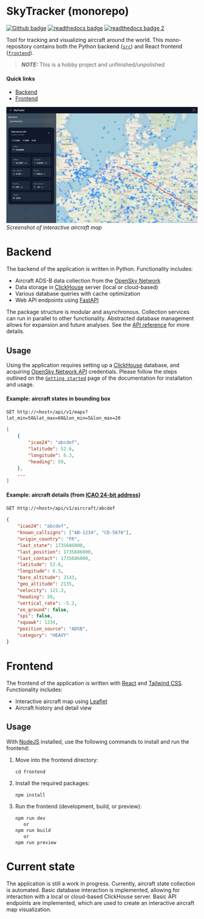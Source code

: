 # SkyTracker (monorepo)

[<img src="https://img.shields.io/badge/github--blue?logo=github" alt="Github badge">](https://github.com/JasperJeuken/SkyTracker)
[<img src="https://img.shields.io/badge/documentation--blue?logo=readthedocs" alt="readthedocs badge">](https://skytracker.readthedocs.io/en/latest/)
[<img src="https://readthedocs.org/projects/skytracker/badge/" alt="readthedocs badge 2">](https://skytracker.readthedocs.io/en/latest/)

Tool for tracking and visualizing aircraft around the world. This mono-repository contains both the Python backend ([`src`](src)) and React frontend ([`frontend`](frontend)).

> **_NOTE:_**  This is a hobby project and unfinished/unpolished

#### Quick links
- [Backend](#backend)
- [Frontend](#frontend)

![Application screenshot](docs/source/_static/screenshot.jpg)
*Screenshot of interactive aircraft map*

# Backend
The backend of the application is written in Python. Functionality includes:
- Aircraft ADS-B data collection from the [OpenSky Network](https://opensky-network.org/)
- Data storage in [ClickHouse](https://clickhouse.com/) server (local or cloud-based)
- Various database queries with cache optimization
- Web API endpoints using [FastAPI](https://fastapi.tiangolo.com/)

The package structure is modular and asynchronous. Collection services can run in parallel to other functionality.
Abstracted database management allows for expansion and future analyses. See the [API reference](https://skytracker.readthedocs.io/en/latest/) for more details.

## Usage
Using the application requires setting up a [ClickHouse](https://clickhouse.com/) database, and acquiring [OpenSky Network API](https://openskynetwork.github.io/opensky-api/index.html)
credentials. Please follow the steps outlined on the [`Getting started`](https://skytracker.readthedocs.io/en/latest/getting_started.html) page of the documentation for installation and usage.

#### Example: aircraft states in bounding box
```http
GET http://<host>/api/v1/maps?lat_min=50&lat_max=60&lon_min=5&lon_max=20
```
```json
[
    {
        "icao24": "abcdef",
        "latitude": 52.6,
        "longitude": 6.3,
        "heading": 59,
    },
    ...
]
```

#### Example: aircraft details (from [ICAO 24-bit address](https://en.wikipedia.org/wiki/Aviation_transponder_interrogation_modes#ICAO_24-bit_address))
```http
GET http://<host>/api/v1/aircraft/abcdef
```
```json
{
    "icao24": "abcdef",
    "known_callsigns": ["AB-1234", "CD-5678"],
    "origin_country": "FR",
    "last_state": 1735686000,
    "last_position": 1735686000,
    "last_contact": 1735686000,
    "latitude": 52.6,
    "longitude": 6.3,
    "baro_altitude": 2143,
    "geo_altitude": 2135,
    "velocity": 121.3,
    "heading": 59,
    "vertical_rate": -5.2,
    "on_ground": false,
    "spi": false,
    "squawk": 1234,
    "position_source": "ADSB",
    "category": "HEAVY"
}
```

# Frontend
The frontend of the application is written with [React](https://react.dev/) and [Tailwind CSS](https://tailwindcss.com/). Functionality includes:
- Interactive aircraft map using [Leaflet](https://leafletjs.com/)
- Aircraft history and detail view

## Usage
With [NodeJS](https://nodejs.org/en) installed, use the following commands to install and run the frontend:

1. Move into the frontend directory:

    ```pwsh
    cd frontend
    ```

2. Install the required packages:

    ```pwsh
    npm install
    ```

3. Run the frontend (development, build, or preview):

    ```pwsh
    npm run dev
       or
    npm run build
       or
    npm run preview
    ```


# Current state
The application is still a work in progress. Currently, aircraft state collection is automated. Basic database interaction is implemented, allowing for interaction with a local or cloud-based ClickHouse server. Basic API endpoints are implemented, which are used to create an interactive aircraft map visualization.
